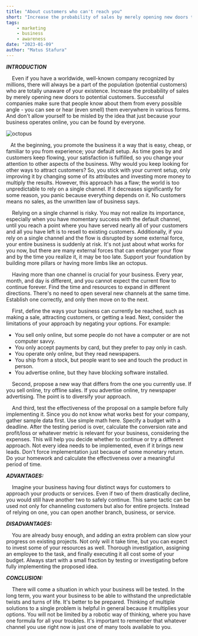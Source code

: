 ```yaml
---
title: "About customers who can't reach you"
short: "Increase the probability of sales by merely opening new doors to potential customers."
tags: 
    - marketing
    - business
    - awareness
date: "2023-01-09"
author: "Matus Stafura"
---
```


**_INTRODUCTION_**

    Even if you have a worldwide, well-known company recognized by millions, there will always be a part of the population (potential customers) who are totally unaware of your existence. Increase the probability of sales by merely opening new doors to potential customers.
Successful companies make sure that people know about them from every possible angle - you can see or hear (even smell) them everywhere in various forms. And don't allow yourself to be misled by the idea that just because your business operates online, you can be found by everyone.

![octopus](/images/blog/octopus.webp)

   At the beginning, you promote the business it a way that is easy, cheap, or familiar to you from experience; your default setup. As time goes by and customers keep flowing, your satisfaction is fulfilled, so you change your attention to other aspects of the business. Why would you keep looking for other ways to attract customers? So, you stick with your current setup, only improving it by changing some of its attributes and investing more money to multiply the results. However, this approach has a flaw; the world is too unpredictable to rely on a single channel. If it decreases significantly for some reason, you panic because everything depends on it. No customers means no sales, as the unwritten law of business says.

    Relying on a single channel is risky. You may not realize its importance, especially when you have momentary success with the default channel, until you reach a point where you have served nearly all of your customers and all you have left is to resell to existing customers. Additionally, if you rely on a single channel and the flow is disrupted by some external force, your entire business is suddenly at risk. It's not just about what works for you now, but there are many external forces that can endanger your flow and by the time you realize it, it may be too late. Support your foundation by building more pillars or having more limbs like an octopus.

    Having more than one channel is crucial for your business. Every year, month, and day is different, and you cannot expect the current flow to continue forever. Find the time and resources to expand in different directions. There's no need to open several new channels at the same time. Establish one correctly, and only then move on to the next.

    First, define the ways your business can currently be reached, such as making a sale, attracting customers, or getting a lead. Next, consider the limitations of your approach by negating your options.
For example:

- You sell only online, but some people do not have a computer or are not computer savvy.
- You only accept payments by card, but they prefer to pay only in cash.
- You operate only online, but they read newspapers.
- You ship from a stock, but people want to see and touch the product in person.
- You advertise online, but they have blocking software installed.

    Second, propose a new way that differs from the one you currently use. If you sell online, try offline sales. If you advertise online, try newspaper advertising. The point is to diversify your approach.

    And third, test the effectiveness of the proposal on a sample before fully implementing it. Since you do not know what works best for your company, gather sample data first. Use simple math here. Specify a budget with a deadline. After the testing period is over, calculate the conversion rate and profit/loss or whatever metric is relevant for your business, considering the expenses. This will help you decide whether to continue or try a different approach. Not every idea needs to be implemented, even if it brings new leads. Don't force implementation just because of some monetary return. Do your homework and calculate the effectiveness over a meaningful period of time.

**_ADVANTAGES:_**

    Imagine your business having four distinct ways for customers to approach your products or services. Even if two of them drastically decline, you would still have another two to safely continue. This same tactic can be used not only for channeling customers but also for entire projects. Instead of relying on one, you can open another branch, business, or service.

**_DISADVANTAGES:_**

    You are already busy enough, and adding an extra problem can slow your progress on existing projects. Not only will it take time, but you can expect to invest some of your resources as well. Thorough investigation, assigning an employee to the task, and finally executing it all cost some of your budget. Always start with a small fraction by testing or investigating before fully implementing the proposed idea.

**_CONCLUSION:_**

    There will come a situation in which your business will be tested. In the long term, you want your business to be able to withstand the unpredictable twists and turns of life. It's better to be prepared. Thinking of multiple solutions to a single problem is helpful in general because it multiplies your options. You will not be limited by a robotic way of thinking, where you have one formula for all your troubles. It's important to remember that whatever channel you use right now is just one of many tools available to you.
